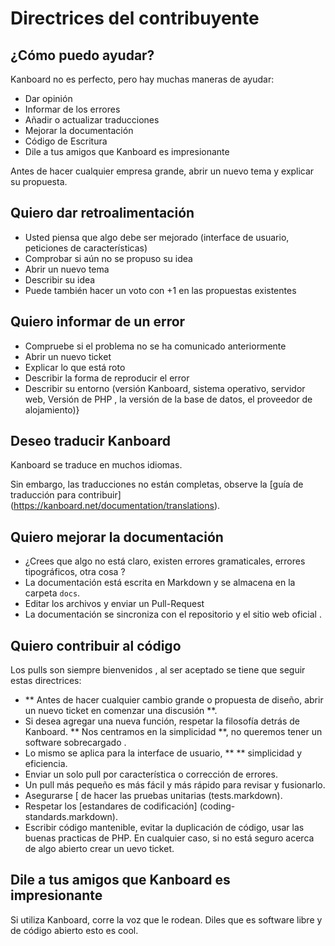 Directrices del contribuyente
======================

¿Cómo puedo ayudar?
-----------------

Kanboard no es perfecto, pero hay muchas maneras de ayudar:

- Dar opinión
- Informar de los errores
- Añadir o actualizar traducciones
- Mejorar la documentación
- Código de Escritura
- Dile a tus amigos que Kanboard es impresionante

Antes de hacer cualquier empresa grande, abrir un nuevo tema y explicar su propuesta.

Quiero dar retroalimentación
-----------------------
- Usted piensa que algo debe ser mejorado (interface de usuario, peticiones de características)
- Comprobar si aún no se propuso su idea
- Abrir un nuevo tema
- Describir su idea
- Puede también hacer un voto con +1 en las propuestas existentes

Quiero informar de un error
---------------------------

- Compruebe si el problema no se ha comunicado anteriormente
- Abrir un nuevo ticket
- Explicar lo que está roto
- Describir la forma de reproducir el error
- Describir su entorno (versión Kanboard, sistema operativo, servidor web, Versión de PHP , la versión de la base de datos, el proveedor de alojamiento)}

Deseo traducir Kanboard
----------------------------
Kanboard se traduce en muchos idiomas.

Sin embargo, las traducciones no están completas, observe la [guía de traducción para contribuir] (https://kanboard.net/documentation/translations).


Quiero mejorar la documentación
-----------------------------------
- ¿Crees que algo no está claro, existen errores gramaticales, errores tipográficos, otra cosa ?
- La documentación está escrita en Markdown y se almacena en la carpeta `docs`.
- Editar los archivos y enviar un Pull-Request
- La documentación se sincroniza con el repositorio y el sitio web oficial .

Quiero contribuir al código
--------------------------------
Los pulls son siempre bienvenidos , al ser aceptado se tiene que seguir estas directrices:

- ** Antes de hacer cualquier cambio grande o propuesta de diseño, abrir un nuevo ticket en comenzar una discusión **.
- Si desea agregar una nueva función, respetar la filosofía detrás de Kanboard. ** Nos centramos en la simplicidad **, no queremos tener un software sobrecargado .
- Lo mismo se aplica para la interface de usuario, ** ** simplicidad y eficiencia.
- Enviar un solo pull por característica o corrección de errores.
- Un pull más pequeño es más fácil y más rápido para revisar y fusionarlo.
- Asegurarse [ de hacer las pruebas unitarias (tests.markdown).
- Respetar los [estandares  de codificación] (coding-standards.markdown).
- Escribir código mantenible, evitar la duplicación de código, usar las buenas practicas de PHP.
En cualquier caso, si no está seguro acerca de algo abierto crear un uevo ticket.

Dile a tus amigos que Kanboard es impresionante
---------------------------------------------

Si utiliza Kanboard, corre la voz que le rodean.
Diles que es software libre y de código abierto esto es cool.
